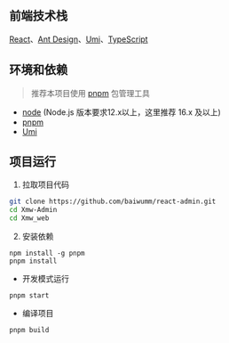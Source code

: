 ## 前端技术栈
[React](https://react.dev/)、[Ant Design](https://ant.design/)、[Umi](https://umijs.org/)、[TypeScript](https://github.com/microsoft/TypeScript)

## 环境和依赖
> 推荐本项目使用 [pnpm](https://github.com/pnpm/pnpm/) 包管理工具
- [node](https://nodejs.org/) (Node.js 版本要求12.x以上，这里推荐 16.x 及以上)
- [pnpm](https://github.com/pnpm/pnpm/)
- [Umi](https://umijs.org/)

## 项目运行

1. 拉取项目代码
```bash
git clone https://github.com/baiwumm/react-admin.git
cd Xmw-Admin
cd Xmw_web
```

2. 安装依赖
```
npm install -g pnpm
pnpm install
```

- 开发模式运行
```
pnpm start
```

- 编译项目
```
pnpm build
```